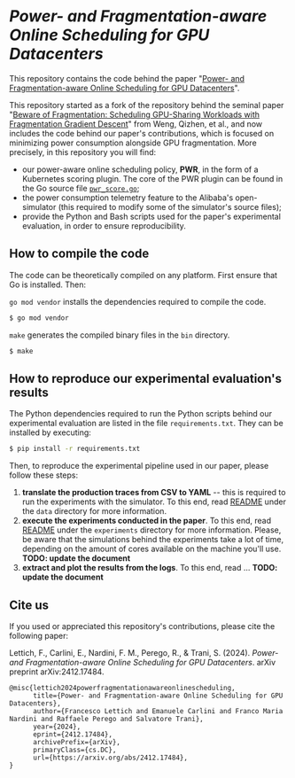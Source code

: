 # *Power- and Fragmentation-aware Online Scheduling for GPU Datacenters*

This repository contains the code behind the paper "[Power- and Fragmentation-aware Online Scheduling for GPU Datacenters](https://arxiv.org/abs/2412.17484)". 

This repository started as a fork of the repository behind the seminal paper "[Beware of Fragmentation: Scheduling GPU-Sharing Workloads with Fragmentation Gradient Descent](https://www.usenix.org/system/files/atc23-weng.pdf)" from Weng, Qizhen, et al., and now includes the code behind our paper's contributions, which is focused on minimizing power consumption alongside GPU fragmentation. More precisely, in this repository you will find:

- our power-aware online scheduling policy, **PWR**, in the form of a Kubernetes scoring plugin. The core of the PWR plugin can be found in the Go source file [`pwr_score.go`](pkg/simulator/plugin/pwr_score.go);
- the power consumption telemetry feature to the Alibaba's open-simulator (this required to modify some of the simulator's source files);
- provide the Python and Bash scripts used for the paper's experimental evaluation, in order to ensure reproducibility.


## How to compile the code

The code can be theoretically compiled on any platform. First ensure that Go is installed. Then:

`go mod vendor` installs the dependencies required to compile the code. 

```bash
$ go mod vendor
```

`make` generates the compiled binary files in the `bin` directory.

```bash
$ make
```

## How to reproduce our experimental evaluation's results

The Python dependencies required to run the Python scripts behind our experimental evaluation are listed in the file `requirements.txt`. They can be installed by executing:

```bash
$ pip install -r requirements.txt
```

Then, to reproduce the experimental pipeline used in our paper, please follow these steps:

1. **translate the production traces from CSV to YAML** -- this is required to run the experiments with the simulator. To this end, read [README](data/README.md) under the `data` directory for more information.
2. **execute the experiments conducted in the paper**. To this end, read [README](experiments/README.md) under the `experiments` directory for more information. Please, be aware that the simulations behind the experiments take a lot of time, depending on the amount of cores available on the machine you'll use. **TODO: update the document**
3. **extract and plot the results from the logs**. To this end, read ... **TODO: update the document**


## Cite us

If you used or appreciated this repository's contributions, please cite the following paper:

Lettich, F., Carlini, E., Nardini, F. M., Perego, R., & Trani, S. (2024). *Power-and Fragmentation-aware Online Scheduling for GPU Datacenters*. arXiv preprint arXiv:2412.17484.

```
@misc{lettich2024powerfragmentationawareonlinescheduling,
      title={Power- and Fragmentation-aware Online Scheduling for GPU Datacenters}, 
      author={Francesco Lettich and Emanuele Carlini and Franco Maria Nardini and Raffaele Perego and Salvatore Trani},
      year={2024},
      eprint={2412.17484},
      archivePrefix={arXiv},
      primaryClass={cs.DC},
      url={https://arxiv.org/abs/2412.17484}, 
}
```
